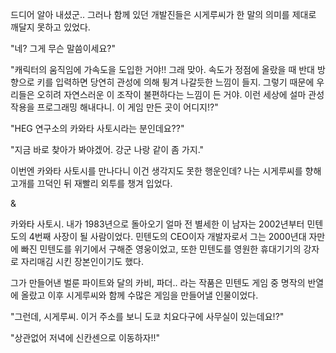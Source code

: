 드디어 알아 내셨군.. 그러나 함께 있던 개발진들은 시게루씨가 한 말의 의미를 제대로 깨달지 못하고 있었다.

"네? 그게 무슨 말씀이세요?"

"캐릭터의 움직임에 가속도을 도입한 거야!! 그래 맞아. 속도가 정점에 올랐을 때 반대 방향으로 키를 입력하면 당연히 관성에 의해 튕겨 나갈듯한 느낌이 들지. 그렇기 때문에 우리들은 오히려 자연스러운 이 조작이 불편하다는 느낌이 든 거야. 이런 세상에 설마 관성 작용을 프로그래밍 해내다니. 이 게임 만든 곳이 어디지!?"

"HEG 연구소의 카와타 사토시라는 분인데요??"

"지금 바로 찾아가 봐야겠어. 강군 나랑 같이 좀 가지."

이번엔 카와타 사토시를 만나다니 이건 생각지도 못한 행운인데? 나는 시게루씨를 향해 고개를 끄덕인 뒤 재빨리 외투를 챙겨 입었다.

&

카와타 사토시. 내가 1983년으로 돌아오기 얼마 전 별세한 이 남자는 2002년부터 민텐도의 4번째 사장이 될 사람이었다. 민텐도의 CEO이자 개발자로서 그는 2000년대 자만에 빠진 민텐도를 위기에서 구해준 영웅이었고, 또한 민텐도를 영원한 휴대기기의 강자로 자리매김 시킨 장본인이기도 했다. 

그가 만들어낸 벌룬 파이트와 달의 카비, 파더.. 라는 작품은 민텐도 게임 중 명작의 반열에 올랐고 이후 시게루씨와 함께 수많은 게임을 만들어낼 인물이었다.

"그런데, 시게루씨. 이거 주소를 보니 도쿄 치요다구에 사무실이 있는데요!?"

"상관없어 저녁에 신칸센으로 이동하자!!"
